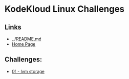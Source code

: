 # KodeKloud Linux Challenges

## Links

- [../README.md](../README.md)
- [Home Page](https://kodekloud.com/courses/linux-challenges/)

## Challenges:

- [01 - lvm storage](./challenge-01-lvm/README.md)
